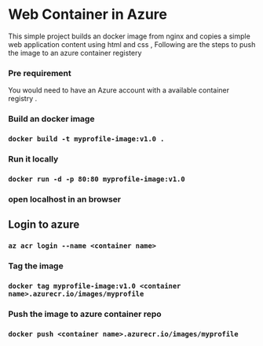 # Web Container in Azure

This simple project builds an docker image from nginx and copies a simple web application content using html and css , Following are the steps to push the image to an azure container registery 

### Pre requirement 

You would need to have an Azure account with a available container registry .


### Build an docker image 
### ```docker build -t myprofile-image:v1.0 .```

### Run it locally
### ```docker run -d -p 80:80 myprofile-image:v1.0```
### open localhost in an browser

## Login to azure 
### ```az acr login --name <container name>```

### Tag the image 
### ```docker tag myprofile-image:v1.0 <container name>.azurecr.io/images/myprofile```

### Push the image to azure container repo
### ```docker push <container name>.azurecr.io/images/myprofile```


